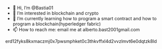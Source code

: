- 👋 Hi, I’m @Bastia01
- 👀 I’m interested in blockchain and crypto
- 🌱 I’m currently learning how to program a smart contract and how to program a blockchain(hyperledger fabric) 
- 📫 How to reach me: email me at alberto.bast2001gmail.com

<!---
Bastia01/Bastia01 is a ✨ special ✨ repository because its `README.md` (this file) appears on your GitHub profile.
You can click the Preview link to take a look at your changes.
--->


erd12fyks8kxmaczmj0x7pwsmphket0c3thkvffxl4d2vvzlmvt6e0dqtzk8ld
